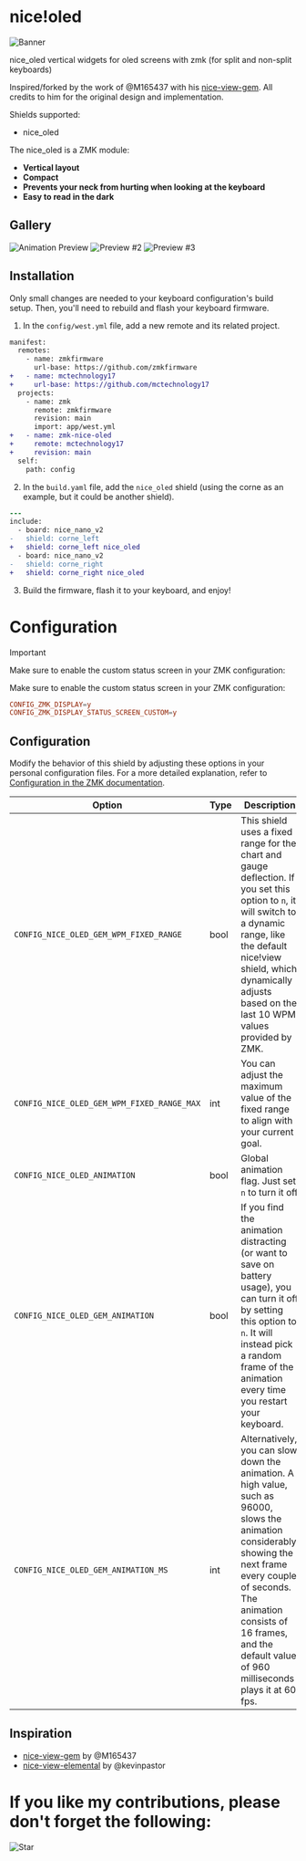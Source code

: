 # nice!oled

![Banner](./assets/banner.JPG)

nice_oled vertical widgets for oled screens with zmk (for split and non-split keyboards)

Inspired/forked by the work of @M165437 with his [nice-view-gem](https://github.com/M165437/nice-view-gem).
All credits to him for the original design and implementation.

Shields supported:
- nice_oled

The nice_oled is a ZMK module:
- **Vertical layout**
- **Compact**
- **Prevents your neck from hurting when looking at the keyboard**
- **Easy to read in the dark**

## Gallery

![Animation Preview](./assets/animation.gif)
![Preview #2](./assets/preview1.JPG)
![Preview #3](./assets/preview2.JPG)

## Installation

Only small changes are needed to your keyboard configuration's build setup. Then, you'll need to rebuild and flash your keyboard firmware.

1. In the `config/west.yml` file, add a new remote and its related project.

```diff
manifest:
  remotes:
    - name: zmkfirmware
      url-base: https://github.com/zmkfirmware
+   - name: mctechnology17
+     url-base: https://github.com/mctechnology17
  projects:
    - name: zmk
      remote: zmkfirmware
      revision: main
      import: app/west.yml
+   - name: zmk-nice-oled
+     remote: mctechnology17
+     revision: main
  self:
    path: config
```

2. In the `build.yaml` file, add the `nice_oled` shield (using the corne as an
   example, but it could be another shield).

```diff
---
include:
  - board: nice_nano_v2
-   shield: corne_left
+   shield: corne_left nice_oled
  - board: nice_nano_v2
-   shield: corne_right
+   shield: corne_right nice_oled
```

3. Build the firmware, flash it to your keyboard, and enjoy!

# Configuration
> [!IMPORTANT]
> Make sure to enable the custom status screen in your ZMK configuration:

Make sure to enable the custom status screen in your ZMK configuration:

```conf
CONFIG_ZMK_DISPLAY=y
CONFIG_ZMK_DISPLAY_STATUS_SCREEN_CUSTOM=y
```

## Configuration

Modify the behavior of this shield by adjusting these options in your personal configuration files. For a more detailed explanation, refer to [Configuration in the ZMK documentation](https://zmk.dev/docs/config).

| Option                                     | Type | Description                                                                                                                                                                                                                                                       | Default |
| ------------------------------------------ | ---- | ----------------------------------------------------------------------------------------------------------------------------------------------------------------------------------------------------------------------------------------------------------------- | ------- |
| `CONFIG_NICE_OLED_GEM_WPM_FIXED_RANGE`     | bool | This shield uses a fixed range for the chart and gauge deflection. If you set this option to `n`, it will switch to a dynamic range, like the default nice!view shield, which dynamically adjusts based on the last 10 WPM values provided by ZMK.                | y       |
| `CONFIG_NICE_OLED_GEM_WPM_FIXED_RANGE_MAX` | int  | You can adjust the maximum value of the fixed range to align with your current goal.                                                                                                                                                                              | 100     |
| `CONFIG_NICE_OLED_ANIMATION`               | bool | Global animation flag. Just set `n` to turn it off | y |
| `CONFIG_NICE_OLED_GEM_ANIMATION`           | bool | If you find the animation distracting (or want to save on battery usage), you can turn it off by setting this option to `n`. It will instead pick a random frame of the animation every time you restart your keyboard.                                           | y       |
| `CONFIG_NICE_OLED_GEM_ANIMATION_MS`        | int  | Alternatively, you can slow down the animation. A high value, such as 96000, slows the animation considerably, showing the next frame every couple of seconds. The animation consists of 16 frames, and the default value of 960 milliseconds plays it at 60 fps. | 960     |

## Inspiration
- [nice-view-gem](https://github.com/M165437/nice-view-gem) by @M165437
- [nice-view-elemental](https://github.com/kevinpastor/nice-view-elemental) by @kevinpastor

# If you like my contributions, please don't forget the following:
![Star](./assets/star.GIF)
